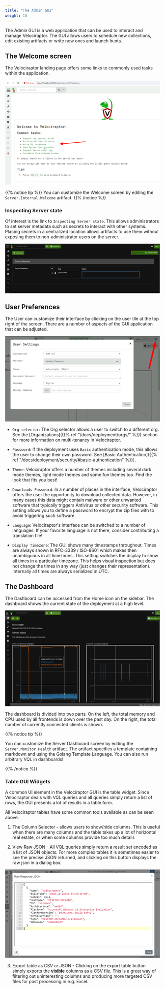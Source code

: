 ```yaml
---
title: "The Admin GUI"
weight: 15
---
```


The Admin GUI is a web application that can be used to interact and
manage Velociraptor. The GUI allows users to schedule new collections,
edit existing artifacts or write new ones and launch hunts.

## The Welcome screen

The Velociraptor landing page offers some links to commonly used tasks
within the application.

![The Velociraptor Welcome Screen](welcome_screen.png)

{{% notice tip %}}
You can customize the Welcome screen by editing the `Server.Internal.Welcome` artifact.
{{% /notice %}}

### Inspecting Server state

Of interest is the link to `Inspecting Server state`. This allows
administrators to set server metadata such as secrets to interact with
other systems. Placing secrets in a centralized location allows
artifacts to use them without exposing them to non-administrator users
on the server.

![The Server Metadata editor](server_metadata.png)

## User Preferences

The User can customize their interface by clicking on the user tile at
the top right of the screen. There are a number of aspects of the GUI
application that can be adjusted.

![Adjusting user preferences](user_preferences.png)

* `Org selector`: The Org selector allows a user to switch to a
  different org. See the [Organizations]({{% ref
  "/docs/deployment/orgs/" %}}) section for more information on
  multi-tenancy in Velociraptor.

* `Password`: If the deployment uses `Basic` authentication mode, this
  allows the user to change their own password. See [Basic Authentication]({{% ref "/docs/deployment/security/#basic-authentication" %}}).

* `Theme`: Velociraptor offers a number of themes including several
  dark mode themes, light mode themes and some fun themes too. Find
  the look that fits you best!

* `Downloads Password`: In a number of places in the interface,
  Velociraptor offers the user the opportunity to download collected
  data. However, in many cases this data might contain malware or
  other unwanted software that typically triggers Antivirus or other
  security software. This setting allows you to define a password to
  encrypt the zip files with to avoid triggering such software.

* `Language`: Velociraptor's interface can be switched to a number of
  languages. If your favorite language is not there, consider
  contributing a translation file!

* `Display Timezone`: The GUI shows many timestamps throughout. Times
  are always shown in RFC-3339 / ISO-8601 which makes then unambiguous
  in all timezones. This setting switches the display to show all
  times in a particular timezone. This helps visual inspection but
  does not change the times in any way (just changes their
  representation). Internally all times are always serialized in UTC.


## The Dashboard

The Dashboard can be accessed from the Home icon on the sidebar. The
dashboard shows the current state of the deployment at a high level.

![The Server Dashboard](dashboard.png)

The dashboard is divided into two parts. On the left, the total memory
and CPU used by all frontends is down over the past day. On the right,
the total number of currently connected clients is shown.

{{% notice tip %}}

You can customize the Server Dashboard screen by editing the
`Server.Monitor.Health` artifact. The artifact specifies a template
containing markdown and using the Golang Template Language. You can
also run arbitrary VQL in dashboards!

{{% /notice %}}

### Table GUI Widgets

A common UI element in the Velociraptor GUI is the table widget. Since
Velociraptor deals with VQL queries and all queries simply return a
list of rows, the GUI presents a lot of results in a table form.

All Velociraptor tables have some common tools available as can be
seen above:

1. The Column Selector - allows users to show/hide columns. This is
   useful when there are many columns and the table takes up a lot of
   horizontal real estate, or when some columns provide too much
   details

2. View Raw JSON - All VQL queries simply return a result set encoded
   as a list of JSON objects. For more complex tables it is sometimes
   easier to see the precise JSON returned, and clicking on this
   button displays the raw json in a dialog box.

![Raw JSON](image59.png)

3. Export table as CSV or JSON - Clicking on the export table button
   simply exports the **visible** columns as a CSV file. This is a
   great way of filtering out uninteresting columns and producing more
   targeted CSV files for post processing in e.g. Excel.

